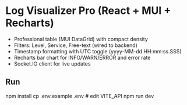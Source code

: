 # Log Visualizer Pro (React + MUI + Recharts)
- Professional table (MUI DataGrid) with compact density
- Filters: Level, Service, Free-text (wired to backend)
- Timestamp formatting with UTC toggle (yyyy-MM-dd HH:mm:ss.SSS)
- Recharts bar chart for INFO/WARN/ERROR and error rate
- Socket.IO client for live updates

## Run
npm install
cp .env.example .env  # edit VITE_API
npm run dev
